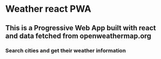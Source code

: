 # Weather react PWA

## This is a Progressive Web App built with react and data fetched from openweathermap.org
### Search cities and get their weather information